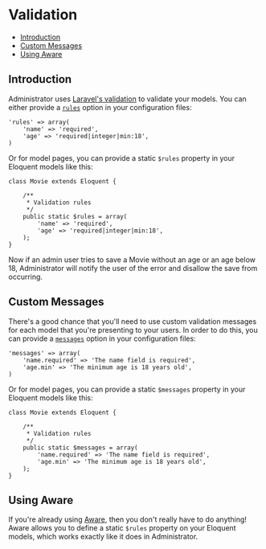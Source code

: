 # Validation

- [Introduction](#introduction)
- [Custom Messages](#custom-messages)
- [Using Aware](#using-aware)

<a name="introduction"></a>
## Introduction

Administrator uses [Laravel's validation](http://laravel.com/docs/validation) to validate your models. You can either provide a [`rules`](/docs/model-configuration#validation-rules) option in your configuration files:

	'rules' => array(
		'name' => 'required',
		'age' => 'required|integer|min:18',
	)

 Or for model pages, you can provide a static `$rules` property in your Eloquent models like this:

	class Movie extends Eloquent {

		/**
		 * Validation rules
		 */
		public static $rules = array(
			'name' => 'required',
			'age' => 'required|integer|min:18',
		);
	}

Now if an admin user tries to save a Movie without an age or an age below 18, Administrator will notify the user of the error and disallow the save from occurring.

<a name="custom-messages"></a>
## Custom Messages

There's a good chance that you'll need to use custom validation messages for each model that you're presenting to your users. In order to do this, you can provide a [`messages`](/docs/model-configuration#validation-messages) option in your configuration files:

	'messages' => array(
		'name.required' => 'The name field is required',
		'age.min' => 'The minimum age is 18 years old',
	)

Or for model pages, you can provide a static `$messages` property in your Eloquent models like this:

	class Movie extends Eloquent {

		/**
		 * Validation rules
		 */
		public static $messages = array(
			'name.required' => 'The name field is required',
			'age.min' => 'The minimum age is 18 years old',
		);
	}

<a name="using-aware"></a>
## Using Aware

If you're already using [Aware](https://github.com/awareness/aware), then you don't really have to do anything! Aware allows you to define a static `$rules` property on your Eloquent models, which works exactly like it does in Administrator.